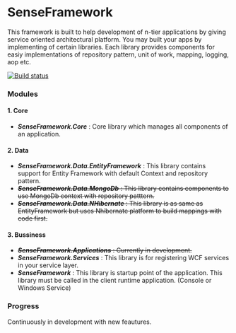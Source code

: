 # SenseFramework

This framework is built to help development of n-tier applications by giving service oriented architectural platform.
You may built your apps by implementing of certain libraries.
Each library provides components for easiy implementations of repository pattern, unit of work, mapping, logging, aop etc.

[![Build status](https://ci.appveyor.com/api/projects/status/qu02yhle7n24bq3s/branch/master?svg=true)](https://ci.appveyor.com/project/ekinbulut/senseframework-3o670/branch/master)

### Modules
#### 1. Core

* **_SenseFramework.Core_** : Core library which manages all components of an application.

#### 2. Data

* **_SenseFramework.Data.EntityFramework_** : This library contains support for Entity Framework with default Context and repository pattern.
* ~~**_SenseFramework.Data.MongoDb_** : This library contains components to use MongoDb context with repository patttern.~~
* ~~**_SenseFramework.Data.NHibernate_** : This library is as same as EntityFramework but uses Nhibernate platform to build mappings with code first.~~

#### 3. Bussiness

* ~~**_SenseFramework.Applications_** : Currently in development.~~
* **_SenseFramework.Services_** : This library is for registering WCF services in your service layer.
* **_SenseFramework_** : This library is startup point of the application. This library must be called in the client runtime application. (Console or Windows Service)

### Progress

Continuously in development with new feautures.
